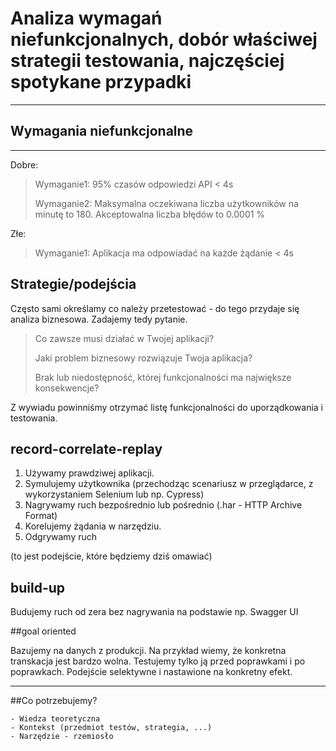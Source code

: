 # Analiza wymagań niefunkcjonalnych, dobór właściwej strategii testowania, najczęściej spotykane przypadki
***
## Wymagania niefunkcjonalne
***

Dobre:

>Wymaganie1: 95% czasów odpowiedzi API < 4s
>
>Wymaganie2: Maksymalna oczekiwana liczba użytkowników na minutę to 180. Akceptowalna liczba błędów to 0.0001 %
>

Złe:

>Wymaganie1: Aplikacja ma odpowiadać na każde żądanie < 4s
>


## Strategie/podejścia

Często sami określamy co należy przetestować - do tego przydaje się analiza biznesowa. Zadajemy tedy pytanie.

> Co zawsze musi działać w Twojej aplikacji?
>
>
> Jaki problem biznesowy rozwiązuje Twoja aplikacja?
>
> Brak lub niedostępność, której funkcjonalności ma największe konsekwencje?
>

Z wywiadu powinniśmy otrzymać listę funkcjonalności do uporządkowania i testowania.

## record-correlate-replay

1. Używamy prawdziwej aplikacji.
2. Symulujemy użytkownika (przechodząc scenariusz w przeglądarce, z wykorzystaniem Selenium lub np. Cypress)
3. Nagrywamy ruch bezpośrednio lub pośrednio (.har - HTTP Archive Format)
4. Korelujemy żądania w narzędziu.
5. Odgrywamy ruch

(to jest podejście, które będziemy dziś omawiać)

## build-up

Budujemy ruch od zera bez nagrywania na podstawie np. Swagger UI

##goal oriented

Bazujemy na danych z produkcji. Na przykład wiemy, że konkretna transkacja jest bardzo wolna. Testujemy tylko ją przed poprawkami i po poprawkach.
Podejście selektywne i nastawione na konkretny efekt.

***

##Co potrzebujemy?

    - Wiedza teoretyczna
    - Kontekst (przedmiot testów, strategia, ...)
    - Narzędzie - rzemiosło
   